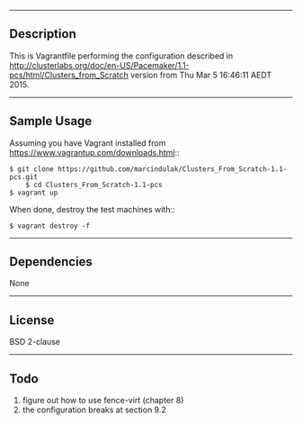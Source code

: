 -----------
Description
-----------

This is Vagrantfile performing the configuration described in
http://clusterlabs.org/doc/en-US/Pacemaker/1.1-pcs/html/Clusters_from_Scratch
version from Thu Mar 5 16:46:11 AEDT 2015.


------------
Sample Usage
------------

Assuming you have Vagrant installed from https://www.vagrantup.com/downloads.html::

	$ git clone https://github.com/marcindulak/Clusters_From_Scratch-1.1-pcs.git
        $ cd Clusters_From_Scratch-1.1-pcs
	$ vagrant up

When done, destroy the test machines with::

	$ vagrant destroy -f


------------
Dependencies
------------

None


-------
License
-------

BSD 2-clause


----
Todo
----

1. figure out how to use fence-virt (chapter 8)
2. the configuration breaks at section 9.2
